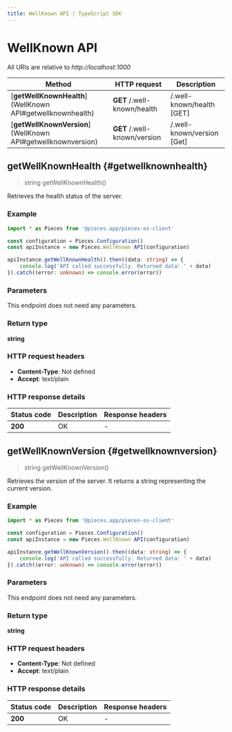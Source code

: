 ```yaml
---
title: WellKnown API | TypeScript SDK
---
```


# WellKnown API

All URIs are relative to *http://localhost:1000*

Method | HTTP request | Description
------------- | ------------- | -------------
[**getWellKnownHealth**](WellKnown API#getwellknownhealth) | **GET** /.well-known/health | /.well-known/health [GET]
[**getWellKnownVersion**](WellKnown API#getwellknownversion) | **GET** /.well-known/version | /.well-known/version [Get]


## **getWellKnownHealth** {#getwellknownhealth}
> string getWellKnownHealth()

Retrieves the health status of the server.

### Example

```typescript
import * as Pieces from '@pieces.app/pieces-os-client'

const configuration = Pieces.Configuration()
const apiInstance = new Pieces.WellKnown API(configuration)

apiInstance.getWellKnownHealth().then((data: string) => {
    console.log('API called successfully. Returned data: ' + data)
}).catch((error: unknown) => console.error(error))
```

### Parameters
This endpoint does not need any parameters.


### Return type

**string**

### HTTP request headers

- **Content-Type**: Not defined
- **Accept**: text/plain


### HTTP response details
| Status code | Description | Response headers
|-------------|-------------|------------------
**200** | OK |  -  |

## **getWellKnownVersion** {#getwellknownversion}
> string getWellKnownVersion()

Retrieves the version of the server. It returns a string representing the current version.

### Example

```typescript
import * as Pieces from '@pieces.app/pieces-os-client'

const configuration = Pieces.Configuration()
const apiInstance = new Pieces.WellKnown API(configuration)

apiInstance.getWellKnownVersion().then((data: string) => {
    console.log('API called successfully. Returned data: ' + data)
}).catch((error: unknown) => console.error(error))
```

### Parameters
This endpoint does not need any parameters.


### Return type

**string**

### HTTP request headers

- **Content-Type**: Not defined
- **Accept**: text/plain


### HTTP response details
| Status code | Description | Response headers
|-------------|-------------|------------------
**200** | OK |  -  |


